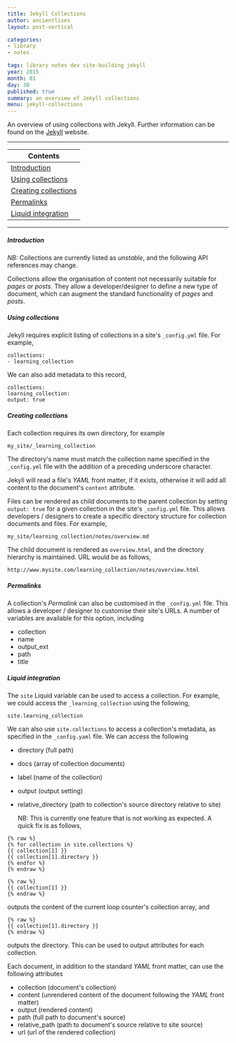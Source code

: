 ```yaml
---
title: Jekyll Collections
author: ancientlives
layout: post-vertical

categories:
- library
- notes

tags: library notes dev site-building jekyll
year: 2015
month: 01
day: 30
published: true
summary: an overview of Jekyll collections
menu: jekyll-collections
---
```


An overview of using collections with Jekyll. Further information can be found on the [Jekyll](http://jekyllrb.com/docs/collections/) website.

***

Contents |
-----------|
[Introduction](#intro) |
[Using collections](#using) |
[Creating collections](#creating) |
[Permalinks](#permalinks) |
[Liquid integration](#liquid) |

***

<a id="intro"></a>
##### Introduction
*NB:* Collections are currently listed as *unstable*, and the following API references may change.

Collections allow the organisation of content not necessarily suitable for *pages* or *posts*. They allow a developer/designer 
to define a new type of document, which can augment the standard functionality of *pages* and *posts*.

<a id="using"></a>
##### Using collections
Jekyll requires explicit listing of collections in a site's `_config.yml` file. For example,

	collections:
	- learning_collection

We can also add metadata to this record,

	collections:
 	learning_collection:
  	output: true

<a id="creating"></a>
##### Creating collections
Each collection requires its own directory, for example

`my_site/_learning_collection`

The directory's name must match the collection name specified in the `_config.yml` file with the addition of a preceding underscore character.

Jekyll will read a file's *YAML* front matter, if it exists, otherwise it will add all content to the document's `content` attribute.

Files can be rendered as child documents to the parent collection by setting `output: true` for a given collection in the site's `_config.yml` 
file. This allows developers / designers to create a specific directory structure for collection documents and files. For example,

`my_site/learning_collection/notes/overview.md`

The child document is rendered as `overview.html`, and the directory hierarchy is maintained. URL would be as follows,

`http://www.mysite.com/learning_collection/notes/overview.html`

<a id="permalinks"></a>
##### Permalinks
A collection's *Permalink* can also be customised in the `_config.yml` file. This allows a developer / designer to customise their site's URLs. A
number of variables are available for this option, including

* collection
* name
* output_ext
* path
* title

<a id="liquid"></a>
##### Liquid integration
The `site` Liquid variable can be used to access a collection. For example, we could access the `_learning_collection` using the following,

`site.learning_collection`

We can also use `site.collections` to access a collection's metadata, as specified in the `_config.yaml` file. We can access the following

* directory (full path)
* docs (array of collection documents)
* label (name of the collection)
* output (output setting)
* relative_directory (path to collection's source directory relative to site)

	NB: This is currently one feature that is not working as expected. A quick fix is as follows,

```
{% raw %}
{% for collection in site.collections %}
{{ collection[1] }}
{{ collection[1].directory }}
{% endfor %}
{% endraw %}
```

```
{% raw %}
{{ collection[1] }}
{% endraw %}
```
	
outputs the content of the current loop counter's collection array, and 
 	
 ```
 {% raw %}	
 {{ collection[1].directory }}
 {% endraw %}
 ```
 
outputs the directory. This can be used to output attributes for each collection.

Each document, in addition to the standard *YAML* front matter, can use the following attributes

* collection (document's collection)
* content (unrendered content of the document following the *YAML* front matter)
* output (rendered content)
* path (full path to document's source)
* relative_path (path to document's source relative to site source)
* url (url of the rendered collection)
